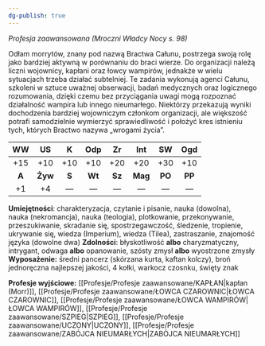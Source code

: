 ```yaml
---
dg-publish: true
---
```

*Profesja zaawansowana (Mroczni Władcy Nocy s. 98)*

Odłam morrytów, znany pod nazwą Bractwa Całunu, postrzega swoją rolę jako bardziej aktywną w porównaniu do braci wierze. Do organizacji należą liczni wojownicy, kapłani oraz łowcy wampirów, jednakże w wielu sytuacjach trzeba działać subtelniej. Te zadania wykonują agenci Całunu, szkoleni w sztuce uważnej obserwacji, badań medycznych oraz logicznego rozumowania, dzięki czemu bez przyciągania uwagi mogą rozpoznać działalność wampira lub innego nieumarłego. Niektórzy przekazują wyniki dochodzenia bardziej wojowniczym członkom organizacji, ale większość potrafi samodzielnie wymierzyć sprawiedliwość i położyć kres istnieniu tych, których Bractwo nazywa „wrogami życia”.

|  WW   |   US    |   K   |  Odp   |   Zr   |   Int   |   SW   |  Ogd   |
|:-----:|:-------:|:-----:|:------:|:------:|:-------:|:------:|:------:|
|  +15  |   +10   |  +10  |  +10   |  +20   |   +20   |  +30   |  +10   |
| **A** | **Żyw** | **S** | **Wt** | **Sz** | **Mag** | **PO** | **PP** |
|  +1   |   +4    |   —   |   —    |   —    |    —    |   —    |   —    |

**Umiejętności**: charakteryzacja, czytanie i pisanie, nauka (dowolna), nauka (nekromancja), nauka (teologia), plotkowanie, przekonywanie, przeszukiwanie, skradanie się, spostrzegawczość, śledzenie, tropienie, ukrywanie się, wiedza (Imperium), wiedza (Tilea), zastraszanie, znajomość języka (dowolne dwa)
**Zdolności**: błyskotliwość **albo** charyzmatyczny, intrygant, odwaga **albo** opanowanie, szósty zmysł **albo** wyostrzone zmysły
**Wyposażenie:** średni pancerz (skórzana kurta, kaftan kolczy), broń jednoręczna najlepszej jakości, 4 kołki, warkocz czosnku, święty znak

**Profesje wyjściowe:** [[Profesje/Profesje zaawansowane/KAPŁAN\|kapłan (Morr)]], [[Profesje/Profesje zaawansowane/ŁOWCA CZAROWNIC\|ŁOWCA CZAROWNIC]], [[Profesje/Profesje zaawansowane/ŁOWCA WAMPIRÓW\|ŁOWCA WAMPIRÓW]], [[Profesje/Profesje zaawansowane/SZPIEG\|SZPIEG]], [[Profesje/Profesje zaawansowane/UCZONY\|UCZONY]], [[Profesje/Profesje zaawansowane/ZABÓJCA NIEUMARŁYCH\|ZABÓJCA NIEUMARŁYCH]]